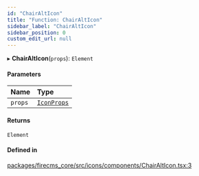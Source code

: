```yaml
---
id: "ChairAltIcon"
title: "Function: ChairAltIcon"
sidebar_label: "ChairAltIcon"
sidebar_position: 0
custom_edit_url: null
---
```


▸ **ChairAltIcon**(`props`): `Element`

#### Parameters

| Name | Type |
| :------ | :------ |
| `props` | [`IconProps`](../types/IconProps.md) |

#### Returns

`Element`

#### Defined in

[packages/firecms_core/src/icons/components/ChairAltIcon.tsx:3](https://github.com/FireCMSco/firecms/blob/d45f3739/packages/firecms_core/src/icons/components/ChairAltIcon.tsx#L3)

